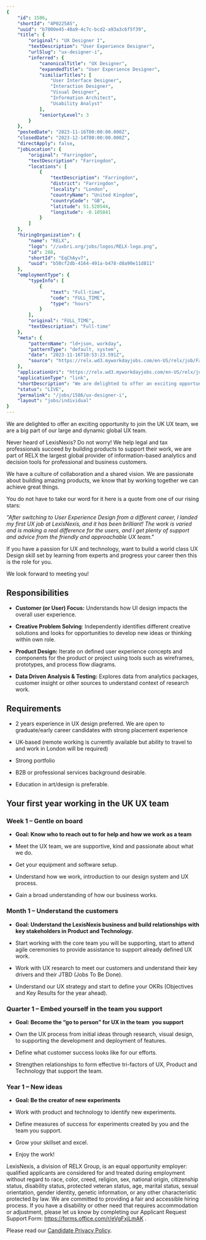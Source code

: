 ```yaml
---
{
	"id": 1586,
	"shortId": "4P0225A5",
	"uuid": "b7000e45-40a9-4c7c-bcd2-a93a3c6f5f39",
	"title": {
		"original": "UX Designer I",
		"textDescription": "User Experience Designer",
		"urlSlug": "ux-designer-i",
		"inferred": {
			"canonicalTitle": "UX Designer",
			"expandedTitle": "User Experience Designer",
			"similiarTitles": [
				"User Interface Designer",
				"Interaction Designer",
				"Visual Designer",
				"Information Architect",
				"Usability Analyst"
			],
			"seniortyLevel": 3
		}
	},
	"postedDate": "2023-11-16T00:00:00.000Z",
	"closedDate": "2023-12-14T00:00:00.000Z",
	"directApply": false,
	"jobLocation": {
		"original": "Farringdon",
		"textDescription": "Farringdon",
		"locations": [
			{
				"textDescription": "Farringdon",
				"district": "Farringdon",
				"locality": "London",
				"countryName": "United Kingdom",
				"countryCode": "GB",
				"latitude": 51.520544,
				"longitude": -0.105841
			}
		]
	},
	"hiringOrganization": {
		"name": "RELX",
		"logo": "//uxbri.org/jobs/logos/RELX-logo.png",
		"id": 288,
		"shortId": "EqChAyv7",
		"uuid": "b50cf2db-4164-491a-b478-d8a90e11d811"
	},
	"employmentType": {
		"typeInfo": [
			{
				"text": "Full-time",
				"code": "FULL_TIME",
				"type": "hours"
			}
		],
		"original": "FULL_TIME",
		"textDescription": "Full-time"
	},
	"meta": {
		"patternName": "ld+json, workday",
		"patternType": "default, system",
		"date": "2023-11-16T10:53:23.591Z",
		"source": "https://relx.wd3.myworkdayjobs.com/en-US/relx/job/Farringdon/UX-Designer-I_R67522"
	},
	"applicationUri": "https://relx.wd3.myworkdayjobs.com/en-US/relx/job/Farringdon/UX-Designer-I_R67522/apply",
	"applicationType": "link",
	"shortDescription": "We are delighted to offer an exciting opportunity to join the UK UX team, we are a big part of our large and dynamic global UX team.  Never heard of LexisNexis? Do not worry! We help legal and tax",
	"status": "LIVE",
	"permalink": "/jobs/1586/ux-designer-i",
	"layout": "jobs/individual"
}
---
```

<p>We are delighted to offer an exciting opportunity to join the UK UX team, we are a big part of our large and dynamic global UX team.&nbsp;</p><p>Never heard of LexisNexis? Do not worry! We help legal and tax professionals succeed by building products to support their work, we are part of RELX the largest global provider of information-based analytics and decision tools for professional and business customers.</p><p>We have a culture of collaboration and a shared vision. We are passionate about building amazing products, we know that by working together we can achieve great things.&nbsp;</p><p>You do not have to take our word for it here is a quote from one of our rising stars:</p><p><em>"After switching to User Experience Design from a different career, I landed my first UX job at LexisNexis, and it has been brilliant! The work is varied and is making a real difference for the users, and I get plenty of support and advice from the friendly and approachable UX team."</em></p><p>If you have a passion for UX and technology, want to build a world class UX Design skill set by learning from experts and progress your career then this is the role for you.</p><p>We look forward to meeting you!</p><h2>Responsibilities</h2><ul><li><p><strong>Customer (or User) Focus:</strong> Understands how UI design impacts the overall user experience.</p></li><li><p><strong>Creative Problem Solving</strong>: Independently identifies different creative solutions and looks for opportunities to develop new ideas or thinking within own role.</p></li><li><p><strong>Product Design:</strong> Iterate on defined user experience concepts and components for the product or project using tools such as wireframes, prototypes, and process flow diagrams.</p></li><li><p><strong>Data Driven Analysis &amp; Testing:</strong> Explores data from analytics packages, customer insight or other sources to understand context of research work.</p></li></ul><h2>Requirements</h2><ul><li><p>2 years experience in UX design preferred. We are open to graduate/early career candidates with strong placement experience</p></li><li><p>UK-based (remote working is currently available but ability to travel to and work in London will be required)</p></li><li><p>Strong portfolio</p></li><li><p>B2B or professional services background desirable.</p></li><li><p>Education in art/design is preferable.&nbsp;</p></li></ul><h2>Your first year working in the UK UX team</h2><h3>Week 1 – Gentle on board</h3><ul><li><p><strong>Goal: Know who to reach out to for help and how we work as a team</strong></p></li><li><p>Meet the UX team, we are supportive, kind and passionate about what we do.</p></li><li><p>Get your equipment and software setup.</p></li><li><p>Understand how we work, introduction to our design system and UX process.</p></li><li><p>Gain a broad understanding of how our business works.</p></li></ul><h3>Month 1 – Understand the customers</h3><ul><li><p><strong>Goal: Understand the LexisNexis business and build relationships with key stakeholders in Product and Technology.</strong></p></li><li><p>Start working with the core team you will be supporting, start to attend agile ceremonies to provide assistance to support already defined UX work.</p></li><li><p>Work with UX research to meet our customers and understand their key drivers and their JTBD (Jobs To Be Done).</p></li><li><p>Understand our UX strategy and start to define your OKRs (Objectives and Key Results for the year ahead).</p></li></ul><h3>Quarter 1 – Embed yourself in the team you support</h3><ul><li><p><strong>Goal: Become the “go to person” for UX in the team &nbsp;you support</strong></p></li><li><p>Own the UX process from initial ideas through research, visual design, to supporting the development and deployment of features.</p></li><li><p>Define what customer success looks like for our efforts.</p></li><li><p>Strengthen relationships to form effective tri-factors of UX, Product and Technology that support the team.</p></li></ul><h3>Year 1 – New ideas</h3><ul><li><p><strong>Goal: Be the creator of new experiments</strong></p></li><li><p>Work with product and technology to identify new experiments.</p></li><li><p>Define measures of success for experiments created by you and the team you support.</p></li><li><p>Grow your skillset and excel.</p></li><li><p>Enjoy the work!</p></li></ul><p>LexisNexis, a division of RELX Group, is an equal opportunity employer: qualified applicants are considered for and treated during employment without regard to race, color, creed, religion, sex, national origin, citizenship status, disability status, protected veteran status, age, marital status, sexual orientation, gender identity, genetic information, or any other characteristic protected by law. We are committed to providing a fair and accessible hiring process. If you have a disability or other need that requires accommodation or adjustment, please let us know by completing our Applicant Request Support Form: <a target="_blank" rel="noopener noreferrer nofollow" href="https://nam11.safelinks.protection.outlook.com/?url=https%3A%2F%2Fforms.office.com%2Fr%2FeVgFxjLmAK&amp;data=05%7C01%7CSharon.Martin%40lexisnexis.com%7Cabdf3ba022bd4d8e4d4a08db20e74ed3%7C9274ee3f94254109a27f9fb15c10675d%7C0%7C0%7C638139950097986426%7CUnknown%7CTWFpbGZsb3d8eyJWIjoiMC4wLjAwMDAiLCJQIjoiV2luMzIiLCJBTiI6Ik1haWwiLCJXVCI6Mn0%3D%7C3000%7C%7C%7C&amp;sdata=lVgVu8BCpJtairuAE6wAofK9Lc2ZhkRrOkdai9Q2FxM%3D&amp;reserved=0">https://forms.office.com/r/eVgFxjLmAK</a> .</p><p>Please read our <a target="_blank" rel="noopener noreferrer nofollow" href="https://www.relx.com/careers/join-us/privacy">Candidate Privacy Policy</a>.</p>
